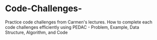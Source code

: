 # Code-Challenges-

Practice code challenges from Carmen's lectures. How to complete each code challenges efficiently using PEDAC - Problem, Example, Data Structure, Algorithm, and Code
